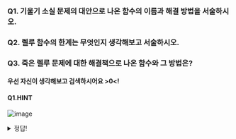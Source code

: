 ### Q1. 기울기 소실 문제의 대안으로 나온 함수의 이름과 해결 방법을 서술하시오.
### Q2. 렐루 함수의 한계는 무엇인지 생각해보고 서술하시오.
### Q3. 죽은 렐루 문제에 대한 해결책으로 나온 함수와 그 방법은?
#### 우선 자신이 생각해보고 검색하시어요 >0<!

#### Q1.HINT 
![image](https://github.com/sejongsmarcle/2024_Winter_Ai_study/assets/70877858/7300acd9-43b5-47dc-bbe9-976a7680c700)


<details>
<summary>정답!</summary>
<div markdown="1">

#### A1 : 렐루(ReLU)함수 : 양수는 그대로 음수는 0으로 반환하여 기울기 소실문제가 발생하지 않고 학습효과가 계속 지속될 수 있다. 
#### A2 : 죽어가는 렐루(Dying ReLU) : 특정 출력이 0이 되면 여태까지 학습하여 곱했던 기울기 값에 0을 곱하게 되어 가중치 업데이트가 안 됨
#### A3 : 2가지 방법이 있음
#### A3-1) 리키 렐루(Leaky ReLU) : 입력값이 음수일 경우에 0이 아니라 0.01과 같은 매우 작은 수를 반환하도록 하여 해결
#### A3-2): PReLU(Parametirc ReLU) :x가 양수일 땐 x 값을 그 외에는 ax값을 도출하여 해결 (여기서 a값은 다른 신경망 매개변수와 함께 학습되는 파라미터)

</div>
</details>


